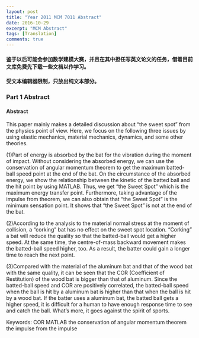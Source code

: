 ```yaml
---
layout: post
title: "Year 2011 MCM 7011 Abstract"
date: 2016-10-29
excerpt: "MCM Abstract"
tags: [Translation]
comments: true
---
```


#### 鉴于以后可能会参加数学建模大赛，并且在其中担任写英文论文的任务，借着目前文库免费先下载一些文档以作学习。

#### 受文本编辑器限制，只放出纯文本部分。

### Part 1 Abstract

#### Abstract
This paper mainly makes a detailed discussion about “the sweet spot” from the physics point of view. Here, we focus on the following three issues by using elastic mechanics, material mechanics, dynamics, and some other theories. 

(1)Part of energy is absorbed by the bat for the vibration during the moment of impact. Without considering the absorbed energy, we can use the conservation of angular momentum theorem to get the maximum batted-ball speed point at the end of the bat. On the circumstance of the absorbed energy, we show the relationship between the kinetic of the batted ball and the hit point by using MATLAB. Thus, we get “the Sweet Spot” which is the maximum energy transfer point. Furthermore, taking advantage of the impulse from theorem, we can also obtain that “the Sweet Spot” is the minimum sensation point. It shows that “the Sweet Spot” is not at the end of the bat.

(2)According to the analysis to the material normal stress at the moment of collision, a “corking” bat has no effect on the sweet spot location. “Corking” a bat will reduce the quality so that the batted-ball would get a higher speed. At the same time, the centre-of-mass backward movement makes the batted-ball speed higher, too. As a result, the batter could gain a longer time to reach the next point.

(3)Compared with the material of the aluminum bat and that of the wood bat with the same quality, it can be seen that the COR (Coefficient of Restitution) of the wood bat is bigger than that of aluminum. Since the batted-ball speed and COR are positively correlated, the batted-ball speed when the ball is hit by a aluminum bat is higher than that when the ball is hit by a wood bat. If the batter uses a aluminum bat, the batted ball gets a higher speed, it is difficult for a human to have enough response time to see and catch the ball. What’s more, it goes against the spirit of sports. 

Keywords: COR MATLAB the conservation of angular momentum theorem 
	the impulse from the impulse